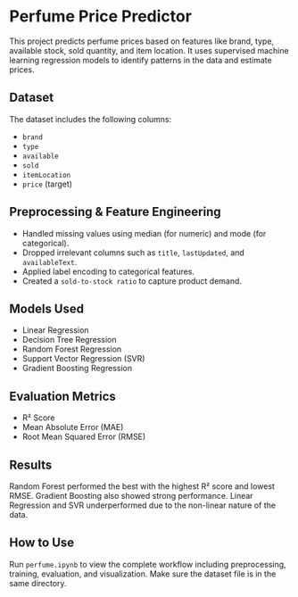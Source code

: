 # Perfume Price Predictor

This project predicts perfume prices based on features like brand, type, available stock, sold quantity, and item location. It uses supervised machine learning regression models to identify patterns in the data and estimate prices.

## Dataset

The dataset includes the following columns:
- `brand`
- `type`
- `available`
- `sold`
- `itemLocation`
- `price` (target)

## Preprocessing & Feature Engineering

- Handled missing values using median (for numeric) and mode (for categorical).
- Dropped irrelevant columns such as `title`, `lastUpdated`, and `availableText`.
- Applied label encoding to categorical features.
- Created a `sold-to-stock ratio` to capture product demand.

## Models Used

- Linear Regression  
- Decision Tree Regression  
- Random Forest Regression  
- Support Vector Regression (SVR)  
- Gradient Boosting Regression

## Evaluation Metrics

- R² Score  
- Mean Absolute Error (MAE)  
- Root Mean Squared Error (RMSE)

## Results

Random Forest performed the best with the highest R² score and lowest RMSE. Gradient Boosting also showed strong performance. Linear Regression and SVR underperformed due to the non-linear nature of the data.

## How to Use

Run `perfume.ipynb` to view the complete workflow including preprocessing, training, evaluation, and visualization. Make sure the dataset file is in the same directory.

